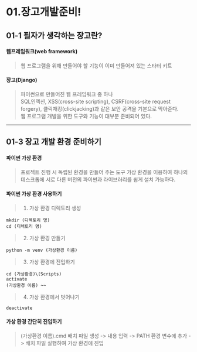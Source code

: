 # 01.장고개발준비!
## 01-1 필자가 생각하는 장고란?
#### 웹프레임워크(web framework)
> 웹 프로그램을 위해 만들어야 할 기능이 이미 만들어져 있는 스타터 키트
#### 장고(Django)
> 파이썬으로 만들어진 웹 프레임워크 중 하나   
> SQL인젝션, XSS(cross-site scripting), CSRF(cross-site request forgery), 클릭재킹(clickjacking)과 같은 보안 공격을 기본으로 막아준다.   
> 웹 프로그램 개발을 위한 도구와 기능이 대부분 준비되어 있다.    
------------
## 01-3 장고 개발 환경 준비하기
#### 파이썬 가상 환경
> 프로젝트 진행 시 독립된 환경을 만들어 주는 도구
> 가상 환경을 이용하여 하나의 데스크톱에 서로 다른 버전의 파이썬과 라이브러리를 쉽게 설치 가능하다.
#### 파이썬 가상 환경 사용하기
> 1. 가상 환경 디렉토리 생성
```
mkdir (디렉토리 명)
cd (디렉토리 명)
```
> 2. 가상 환경 만들기
```
python -m venv (가상환경 이름)
```
> 3. 가상 환경에 진입하기
```
cd (가상환경)\(Scripts)
activate
(가상환경 이름) ~~
```
> 4. 가상 환경에서 벗어나기
```
deactivate
```

#### 가상 환경 간단히 진입하기
> (가상환경 이름).cmd 배치 파일 생성 -> 내용 입력 -> PATH 환경 변수에 추가 -> 배치 파일 실행하여 가상 환경에 진입





